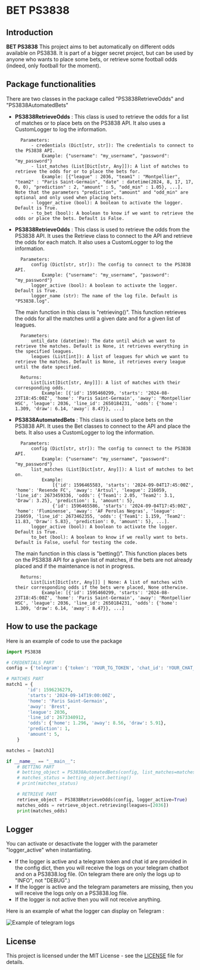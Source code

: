 # BET PS3838

## Introduction

**BET PS3838** This project aims to bet automatically on different odds available on PS3838. It is part of a bigger secret project, but can be used by anyone who wants to place some bets, or retrieve some football odds (indeed, only football for the moment).


## Package functionalities

There are two classes in the package called "PS3838RetrieveOdds" and "PS3838AutomatedBets"

- **PS3838RetrieveOdds** :
    This class is used to retrieve the odds for a list of matches or to place bets on the PS3838 API. It also uses a CustomLogger to log the information.
    
        Parameters:
            - credentials (Dict[str, str]): The credentials to connect to the PS3838 API. 
                Example: {"username": "my_username", "password": "my_password"}
            - list_matches (List[Dict[str, Any]]): A list of matches to retrieve the odds for or to place the bets for.
                Example: [{"league" : 2036, "team1" : "Montpellier", "team2" : "Paris Saint-Germain", "date" : datetime(2024, 8, 17, 17, 0, 0), "prediction" : 2, "amount" : 5, "odd_min" : 1.05}, ...]. Note that the parameters "prediction", "amount" and "odd_min" are optional and only used when placing bets.
            - logger_active (bool): A boolean to activate the logger. Default is True.
            - to_bet (bool): A boolean to know if we want to retrieve the odds or place the bets. Default is False.

- **PS3838RetrieveOdds** :
    This class is used to retrieve the odds from the PS3838 API. It uses the Retrieve class to connect to the API and retrieve the odds for each match. It also uses a CustomLogger to log the information.
        
        Parameters:
            config (Dict[str, str]): The config to connect to the PS3838 API.
                Example: {"username": "my_username", "password": "my_password"}
            logger_active (bool): A boolean to activate the logger. Default is True.
            logger_name (str): The name of the log file. Default is "PS3838.log".

    The main function in this class is "retrieving()". This function retrieves the odds for all the matches until a given date and for a given list of leagues.

        Parameters:
            until_date (datetime): The date until which we want to retrieve the matches. Default is None, it retrieves everything in the specified leagues.
            leagues (List[int]): A list of leagues for which we want to retrieve the matches. Default is None, it retrieves every league until the date specified.

        Returns:
            List[List[Dict[str, Any]]]: A list of matches with their corresponding odds.
                Example: [{'id': 1595460299, 'starts': '2024-08-23T18:45:00Z', 'home': 'Paris Saint-Germain', 'away': 'Montpellier HSC', 'league': 2036, 'line_id': 2650184231, 'odds': {'home': 1.309, 'draw': 6.14, 'away': 8.47}}, ...]
    

- **PS3838AutomatedBets** : 
    This class is used to place bets on the PS3838 API. It uses the Bet classes to connect to the API and place the bets. It also uses a CustomLogger to log the information.
        
        Parameters:
            config (Dict[str, str]): The config to connect to the PS3838 API. 
                Example: {"username": "my_username", "password": "my_password"}
            list_matches (List[Dict[str, Any]]): A list of matches to bet on.
                Example: 
                    [{'id': 1596465583, 'starts': '2024-09-04T17:45:00Z', 'home': 'Resende FC', 'away': 'Artsul', 'league': 216059, 'line_id': 2673459336, 'odds': {'Team1': 2.05, 'Team2': 3.1, 'Draw': 3.25}, 'prediction': 1, 'amount': 5},
                    {'id': 1596465586, 'starts': '2024-09-04T17:45:00Z', 'home': 'Fluminense', 'away': 'AF Perolas Negras', 'league': 216059, 'line_id': 2673462355, 'odds': {'Team1': 1.159, 'Team2': 11.83, 'Draw': 5.83}, 'prediction': 0, 'amount': 5}, ...].
            logger_active (bool): A boolean to activate the logger. Default is True.
            to_bet (bool): A boolean to know if we really want to bets. Default is False, useful for testing the code.

    The main function in this class is "betting()". This function places bets on the PS3838 API for a given list of matches, if the bets are not already placed and if the maintenance is not in progress.
 
        Returns:
            List[List[Dict[str, Any]]] | None: A list of matches with their corresponding odds if the bets were placed, None otherwise.
                Example: [{'id': 1595460299, 'starts': '2024-08-23T18:45:00Z', 'home': 'Paris Saint-Germain', 'away': 'Montpellier HSC', 'league': 2036, 'line_id': 2650184231, 'odds': {'home': 1.309, 'draw': 6.14, 'away': 8.47}}, ...]


## How to use the package

Here is an example of code to use the package

```python
import PS3838

# CREDENTIALS PART
config = {'telegram': {'token': 'YOUR_TG_TOKEN', 'chat_id': 'YOUR_CHAT_ID'}, 'ps3838': {'username': 'YOUR_USERNAME', 'password': 'YOUR_PASSWORD'}, 'db': {'host': 'YOUR_HOST', 'port': 'YOUR_PORT', 'user': 'YOUR_USER', 'password': 'YOUR_PASSWORD', 'database': 'YOUR_DB'}}

# MATCHES PART
match1 = {
        'id': 1596236279, 
        'starts': '2024-09-14T19:00:00Z',
        'home': 'Paris Saint-Germain', 
        'away': 'Brest', 
        'league': 2036, 
        'line_id': 2673340912, 
        'odds': {'home': 1.296, 'away': 8.56, 'draw': 5.91},
        'prediction': 1,
        'amount': 5,
    }

matches = [match1]

if __name__ == "__main__":
    # BETTING PART
    # betting_object = PS3838AutomatedBets(config, list_matches=matches, logger_active=True, to_bet=False)
    # matches_status = betting_object.betting()
    # print(matches_status)

    # RETRIEVE PART
    retrieve_object = PS3838RetrieveOdds(config, logger_active=True)
    matches_odds = retrieve_object.retrieving(leagues=[2036])
    print(matches_odds)
```


## Logger

You can activate or desactivate the logger with the parameter "logger_active" when instantiating.
- If the logger is active and a telegram token and chat id are provided in the config dict, then you will receive the logs on your telegram chatbot and on a PS3838.log file. (On telegram there are only the logs up to "INFO", not "DEBUG".)
- If the logger is active and the telegram parameters are missing, then you will receive the logs only on a PS3838.log file.
- If the logger is not active then you will not receive anything.

Here is an example of what the logger can display on Telegram : 

![Example of telegram logs](PS3838/_images/image_telegram.png)

## License

This project is licensed under the MIT License - see the [LICENSE](LICENSE) file for details.

